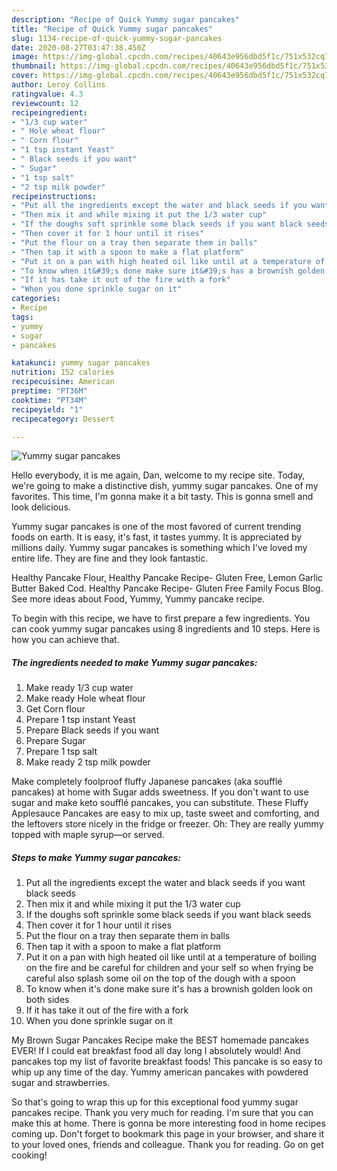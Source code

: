 ```yaml
---
description: "Recipe of Quick Yummy sugar pancakes"
title: "Recipe of Quick Yummy sugar pancakes"
slug: 1134-recipe-of-quick-yummy-sugar-pancakes
date: 2020-08-27T03:47:38.450Z
image: https://img-global.cpcdn.com/recipes/40643e956dbd5f1c/751x532cq70/yummy-sugar-pancakes-recipe-main-photo.jpg
thumbnail: https://img-global.cpcdn.com/recipes/40643e956dbd5f1c/751x532cq70/yummy-sugar-pancakes-recipe-main-photo.jpg
cover: https://img-global.cpcdn.com/recipes/40643e956dbd5f1c/751x532cq70/yummy-sugar-pancakes-recipe-main-photo.jpg
author: Leroy Collins
ratingvalue: 4.3
reviewcount: 12
recipeingredient:
- "1/3 cup water"
- " Hole wheat flour"
- " Corn flour"
- "1 tsp instant Yeast"
- " Black seeds if you want"
- " Sugar"
- "1 tsp salt"
- "2 tsp milk powder"
recipeinstructions:
- "Put all the ingredients except the water and black seeds if you want black seeds"
- "Then mix it and while mixing it put the 1/3 water cup"
- "If the doughs soft sprinkle some black seeds if you want black seeds"
- "Then cover it for 1 hour until it rises"
- "Put the flour on a tray then separate them in balls"
- "Then tap it with a spoon to make a flat platform"
- "Put it on a pan with high heated oil like until at a temperature of boiling on the fire and be careful for children and your self so when frying be careful also splash some oil on the top of the dough with a spoon"
- "To know when it&#39;s done make sure it&#39;s has a brownish golden look on both sides"
- "If it has take it out of the fire with a fork"
- "When you done sprinkle sugar on it"
categories:
- Recipe
tags:
- yummy
- sugar
- pancakes

katakunci: yummy sugar pancakes 
nutrition: 152 calories
recipecuisine: American
preptime: "PT36M"
cooktime: "PT34M"
recipeyield: "1"
recipecategory: Dessert

---
```



![Yummy sugar pancakes](https://img-global.cpcdn.com/recipes/40643e956dbd5f1c/751x532cq70/yummy-sugar-pancakes-recipe-main-photo.jpg)

Hello everybody, it is me again, Dan, welcome to my recipe site. Today, we're going to make a distinctive dish, yummy sugar pancakes. One of my favorites. This time, I'm gonna make it a bit tasty. This is gonna smell and look delicious.

Yummy sugar pancakes is one of the most favored of current trending foods on earth. It is easy, it's fast, it tastes yummy. It is appreciated by millions daily. Yummy sugar pancakes is something which I've loved my entire life. They are fine and they look fantastic.

Healthy Pancake Flour, Healthy Pancake Recipe- Gluten Free, Lemon Garlic Butter Baked Cod. Healthy Pancake Recipe- Gluten Free Family Focus Blog. See more ideas about Food, Yummy, Yummy pancake recipe.


To begin with this recipe, we have to first prepare a few ingredients. You can cook yummy sugar pancakes using 8 ingredients and 10 steps. Here is how you can achieve that.

<!--inarticleads1-->

##### The ingredients needed to make Yummy sugar pancakes:

1. Make ready 1/3 cup water
1. Make ready  Hole wheat flour
1. Get  Corn flour
1. Prepare 1 tsp instant Yeast
1. Prepare  Black seeds if you want
1. Prepare  Sugar
1. Prepare 1 tsp salt
1. Make ready 2 tsp milk powder


Make completely foolproof fluffy Japanese pancakes (aka soufflé pancakes) at home with Sugar adds sweetness. If you don&#39;t want to use sugar and make keto soufflé pancakes, you can substitute. These Fluffy Applesauce Pancakes are easy to mix up, taste sweet and comforting, and the leftovers store nicely in the fridge or freezer. Oh: They are really yummy topped with maple syrup—or served. 

<!--inarticleads2-->

##### Steps to make Yummy sugar pancakes:

1. Put all the ingredients except the water and black seeds if you want black seeds
1. Then mix it and while mixing it put the 1/3 water cup
1. If the doughs soft sprinkle some black seeds if you want black seeds
1. Then cover it for 1 hour until it rises
1. Put the flour on a tray then separate them in balls
1. Then tap it with a spoon to make a flat platform
1. Put it on a pan with high heated oil like until at a temperature of boiling on the fire and be careful for children and your self so when frying be careful also splash some oil on the top of the dough with a spoon
1. To know when it&#39;s done make sure it&#39;s has a brownish golden look on both sides
1. If it has take it out of the fire with a fork
1. When you done sprinkle sugar on it


My Brown Sugar Pancakes Recipe make the BEST homemade pancakes EVER! If I could eat breakfast food all day long I absolutely would! And pancakes top my list of favorite breakfast foods! This pancake is so easy to whip up any time of the day. Yummy american pancakes with powdered sugar and strawberries. 

So that's going to wrap this up for this exceptional food yummy sugar pancakes recipe. Thank you very much for reading. I'm sure that you can make this at home. There is gonna be more interesting food in home recipes coming up. Don't forget to bookmark this page in your browser, and share it to your loved ones, friends and colleague. Thank you for reading. Go on get cooking!
